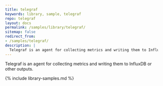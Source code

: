 ```yaml
---
title: telegraf
keywords: library, sample, telegraf
repo: telegraf
layout: docs
permalink: /samples/library/telegraf/
sitemap: false
redirect_from:
- /samples/telegraf/
description: |
  Telegraf is an agent for collecting metrics and writing them to InfluxDB or other outputs.
---
```


Telegraf is an agent for collecting metrics and writing them to InfluxDB or other outputs.


{% include library-samples.md %}
